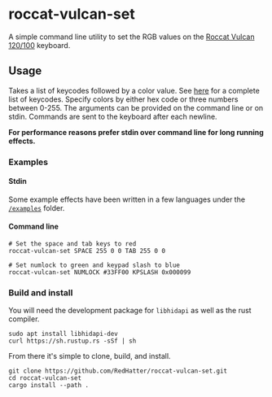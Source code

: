 # roccat-vulcan-set

A simple command line utility to set the RGB values on the [Roccat Vulcan 120/100](https://en.roccat.org/Keyboards/Vulcan) keyboard.

## Usage

Takes a list of keycodes followed by a color value. See [here](https://github.com/RedHatter/roccat-vulcan-set/blob/master/src/util.rs) for a complete list of keycodes. Specify colors by either hex code or three numbers between 0-255. The arguments can be provided on the command line or on stdin. Commands are sent to the keyboard after each newline.

**For performance reasons prefer stdin over command line for long running effects.**

### Examples

#### Stdin

Some example effects have been written in a few languages under the [`/examples`](https://github.com/RedHatter/roccat-vulcan-set/tree/master/examples) folder.

#### Command line

    # Set the space and tab keys to red
    roccat-vulcan-set SPACE 255 0 0 TAB 255 0 0

    # Set numlock to green and keypad slash to blue
    roccat-vulcan-set NUMLOCK #33FF00 KPSLASH 0x000099

### Build and install

You will need the development package for `libhidapi` as well as the rust compiler.

    sudo apt install libhidapi-dev
    curl https://sh.rustup.rs -sSf | sh

From there it's simple to clone, build, and install.

    git clone https://github.com/RedHatter/roccat-vulcan-set.git
    cd roccat-vulcan-set
    cargo install --path .

